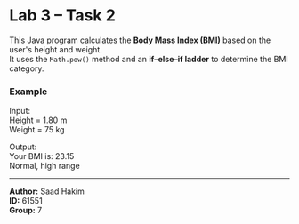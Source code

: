 # Lab 3 – Task 2

This Java program calculates the **Body Mass Index (BMI)** based on the user's height and weight.  
It uses the `Math.pow()` method and an **if–else–if ladder** to determine the BMI category.

### Example
Input:  
Height = 1.80 m  
Weight = 75 kg

Output:  
Your BMI is: 23.15  
Normal, high range

---

**Author:** Saad Hakim  
**ID:** 61551  
**Group:** 7
